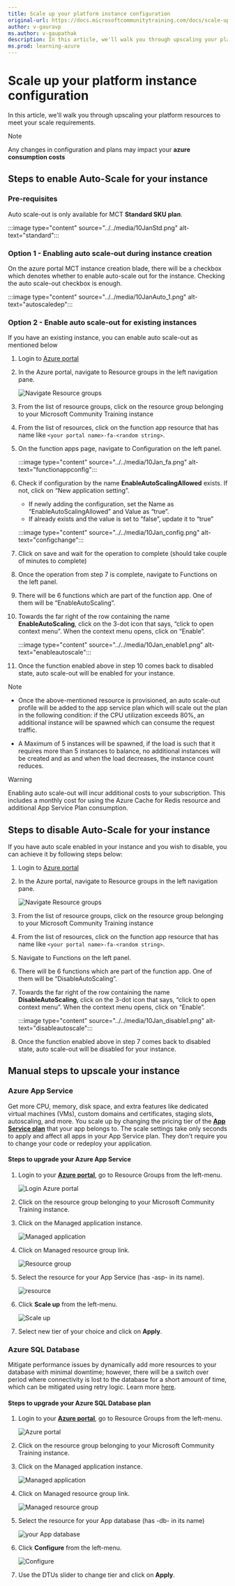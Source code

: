 ```yaml
---
title: Scale up your platform instance configuration
original-url: https://docs.microsoftcommunitytraining.com/docs/scale-up-instance-configuration
author: v-gauravp
ms.author: v-gaupathak
description: In this article, we'll walk you through upscaling your platform resources to meet your scale requirements.
ms.prod: learning-azure
---
```


# Scale up your platform instance configuration

In this article, we'll walk you through upscaling your platform resources to meet your scale requirements.

>[!NOTE]
>
> Any changes in configuration and plans may impact your **azure consumption costs**

## Steps to enable Auto-Scale for your instance

### Pre-requisites

Auto scale-out is only available for MCT **Standard SKU plan**.

:::image type="content" source="../../media/10JanStd.png" alt-text="standard":::

### Option 1 - Enabling  auto scale-out during instance creation

On the azure portal MCT instance creation blade, there will be a checkbox which denotes whether to enable auto-scale out for the instance. Checking the auto scale-out checkbox is enough.

:::image type="content" source="../../media/10JanAuto_1.png" alt-text="autoscaledep":::

### Option 2 - Enable auto scale-out for existing instances

If you have an existing instance, you can enable auto scale-out as mentioned below

1. Login to [Azure portal](https://ms.portal.azure.com/#home)

2. In the Azure portal, navigate to Resource groups in the left navigation pane.

   ![Navigate Resource groups](../../media/image%2823%29.png)

3. From the list of resource groups, click on the resource group belonging to your Microsoft Community Training instance

4. From the list of resources, click on the function app resource that has name like `<your portal name>-fa-<random string>`.

5. On the function apps page, navigate to Configuration on the left panel.

    :::image type="content" source="../../media/10Jan_fa.png" alt-text="functionappconfig":::

6. Check if configuration by the name **EnableAutoScalingAllowed** exists. If not, click on “New application setting”.

    * If newly adding the configuration, set the Name as “EnableAutoScalingAllowed” and Value as “true”.
    * If already exists and the value is set to “false”, update it to “true”

    :::image type="content" source="../../media/10Jan_config.png" alt-text="configchange":::

7. Click on save and wait for the operation to complete (should take couple of minutes to complete)

8. Once the operation from step 7 is complete, navigate to Functions on the left panel.

9.	There will be 6 functions which are part of the function app. One of them will be “EnableAutoScaling”.

10. Towards the far right of the row containing the name **EnableAutoScaling**, click on the 3-dot icon that says, “click to open context menu”. When the context menu opens, click on “Enable”.

    :::image type="content" source="../../media/10Jan_enable1.png" alt-text="enableautoscale":::

11. Once the function enabled above in step 10 comes back to disabled state, auto scale-out will be enabled for your instance.

>[!NOTE]
>
> * Once the above-mentioned resource is provisioned, an auto scale-out profile will be added to the app service plan which will scale out the plan in the following condition: if the CPU utilization exceeds 80%, an additional instance will be spawned which can consume the request traffic.
>
> * A Maximum of 5 instances will be spawned, if the load is such that it requires more than 5 instances to balance, no additional instances will be created and as and when the load decreases, the instance count reduces.

>[!Warning]
>
> Enabling auto scale-out will incur additional costs to your subscription. This includes a monthly cost for using the Azure Cache for Redis resource and additional App Service Plan consumption.

## Steps to disable Auto-Scale for your instance

If you have auto scale enabled in your instance and you wish to disable, you can achieve it by following steps below:

1. Login to [Azure portal](https://ms.portal.azure.com/#home)

2. In the Azure portal, navigate to Resource groups in the left navigation pane.

   ![Navigate Resource groups](../../media/image%2823%29.png)

3. From the list of resource groups, click on the resource group belonging to your Microsoft Community Training instance

4. From the list of resources, click on the function app resource that has name like `<your portal name>-fa-<random string>`.

5. Navigate to Functions on the left panel.

6. There will be 6 functions which are part of the function app. One of them will be “DisableAutoScaling”.

7. Towards the far right of the row containing the name **DisableAutoScaling**, click on the 3-dot icon that says, “click to open context menu”. When the context menu opens, click on “Enable”.

    :::image type="content" source="../../media/10Jan_disable1.png" alt-text="disableautoscale":::

8. Once the function enabled above in step 7 comes back to disabled state, auto scale-out will be disabled for your instance.

## Manual steps to upscale your instance

### Azure App Service

Get more CPU, memory, disk space, and extra features like dedicated virtual machines (VMs), custom domains and certificates, staging slots, autoscaling, and more. You scale up by changing the pricing tier of the [**App Service plan**](/azure/app-service/overview-hosting-plans) that your app belongs to. The scale settings take only seconds to apply and affect all apps in your App Service plan. They don't require you to change your code or redeploy your application.

#### Steps to upgrade your Azure App Service

1. Login to your [**Azure portal**](https://portal.azure.com), go to Resource Groups from the left-menu.

   ![Login Azure portal](../../media/image%28118%29.png)

2. Click on the resource group belonging to your Microsoft Community Training instance.

3. Click on the Managed application instance.

   ![Managed application](../../media/image%28107%29.png)

4. Click on Managed resource group link.

   ![Resource group](../../media/image%28108%29.png)

5. Select the resource for your App Service (has -asp- in its name).

   ![resource](../../media/image%28109%29.png)

6. Click **Scale up** from the left-menu.

   ![Scale up](../../media/image%28110%29.png)

7. Select new tier of your choice and click on **Apply**.

### Azure SQL Database

Mitigate performance issues by dynamically add more resources to your database with minimal downtime; however, there will be a switch over period where connectivity is lost to the database for a short amount of time, which can be mitigated using retry logic. Learn more [here](/azure/sql-database/sql-database-scale-resources).

#### Steps to upgrade your Azure SQL Database plan

1. Login to your [**Azure portal**](https://portal.azure.com), go to Resource Groups from the left-menu.

   ![Azure portal](../../media/image%28118%29.png)

2. Click on the resource group belonging to your Microsoft Community Training instance.

3. Click on the Managed application instance.

   ![Managed application](../../media/image%28107%29.png)

4. Click on Managed resource group link.

   ![Managed resource group](../../media/image%28108%29.png)

5. Select the resource for your App database (has -db- in its name)

   ![your App database](../../media/image%28111%29.png)

6. Click **Configure** from the left-menu.

   ![Configure](../../media/image%28112%29.png)

7. Use the DTUs slider to change tier and click on **Apply**.
